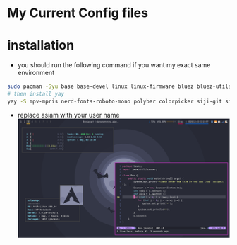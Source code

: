 # My Current Config files
# installation
- you should run the following command if you want my exact same environment 
```bash
sudo pacman -Syu base base-devel linux linux-firmware bluez bluez-utils blueman bspwm chromium clipmenu code  deepin-screenshot dmenu dunst feh fzf fuse2 git gnome-keyring gvfs gvfs-afc gvfs-gphoto2 gvfs-mtp htop imagemagick mpv neofetch network-manager-applet networkmanager nodejs noto-fonts noto-fonts-emoji npm numlockx os-prober pavucontrol pcmanfm peek picom playerctl pulseaudio pulseaudio-alsa pulseaudio-bluetooth sudo tldr ttf-hack udiskie unrar unzip ranger redshift youtube-dl zathura xorg xorg-xinit xbindkeys xdo xclip zip zathura-pdf-mupdf zsh pacman-contrib tesseract tesseract-data-ara tesseract-data-eng ffmpeg lesspipe rxvt-unicode python-pip w3m hsetroot xdo wmname
# then install yay 
yay -S mpv-mpris nerd-fonts-roboto-mono polybar colorpicker siji-git simple-mtpfs alttab-git batsignal batterymon-clone python2-notify xpaint bsp-layout emote lazygit xfdashboard ksuperkey
```
- replace asiam with your user name 
![screenshot](https://github.com/A-Siam/.dotfiles-2020/blob/master/screenshot.png?raw=true)
